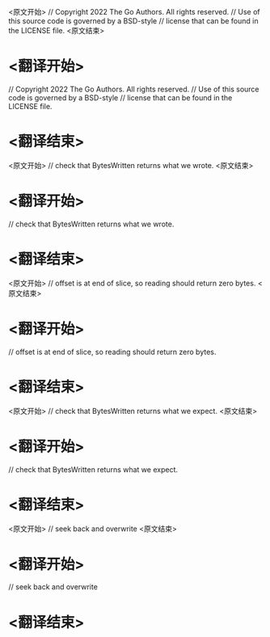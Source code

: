 
<原文开始>
// Copyright 2022 The Go Authors. All rights reserved.
// Use of this source code is governed by a BSD-style
// license that can be found in the LICENSE file.
<原文结束>

# <翻译开始>
// Copyright 2022 The Go Authors. All rights reserved.
// Use of this source code is governed by a BSD-style
// license that can be found in the LICENSE file.
# <翻译结束>


<原文开始>
// check that BytesWritten returns what we wrote.
<原文结束>

# <翻译开始>
// check that BytesWritten returns what we wrote.
# <翻译结束>


<原文开始>
// offset is at end of slice, so reading should return zero bytes.
<原文结束>

# <翻译开始>
// offset is at end of slice, so reading should return zero bytes.
# <翻译结束>


<原文开始>
// check that BytesWritten returns what we expect.
<原文结束>

# <翻译开始>
// check that BytesWritten returns what we expect.
# <翻译结束>


<原文开始>
// seek back and overwrite
<原文结束>

# <翻译开始>
// seek back and overwrite
# <翻译结束>

